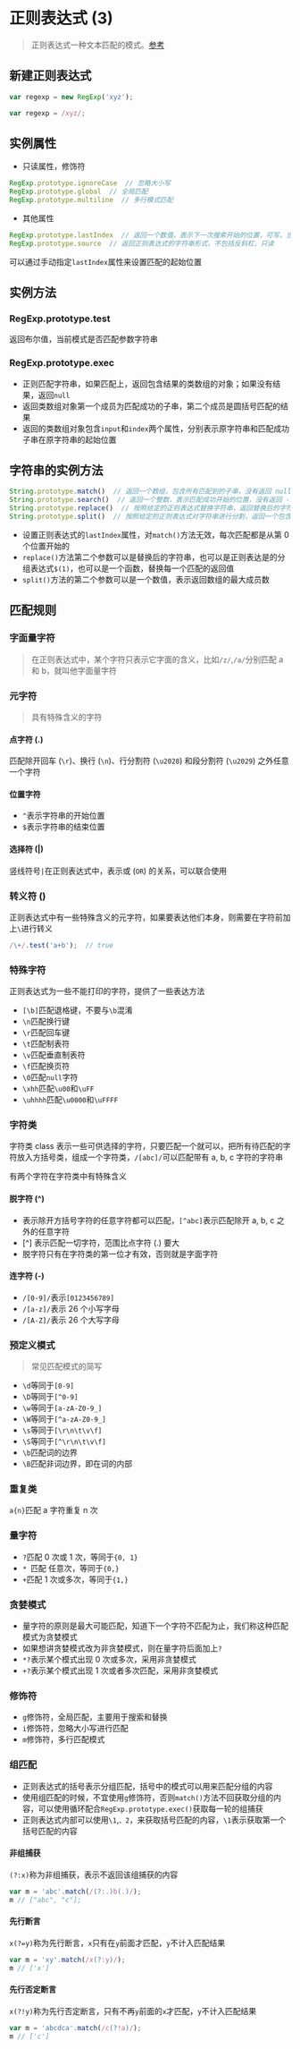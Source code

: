 # 正则表达式 (3)

> 正则表达式一种文本匹配的模式。[参考](http://javascript.ruanyifeng.com/stdlib/regexp.html#toc5)

## 新建正则表达式

```javascript
var regexp = new RegExp('xyz');

var regexp = /xyz/;
```

## 实例属性
* 只读属性，修饰符

```javascript
RegExp.prototype.ignoreCase  // 忽略大小写
RegExp.prototype.global  // 全局匹配
RegExp.prototype.multiline  // 多行模式匹配
```

* 其他属性

```javascript
RegExp.prototype.lastIndex  // 返回一个数值，表示下一次搜索开始的位置，可写，当使用 g 修饰符的时候，该属性才发挥作用
RegExp.prototype.source  // 返回正则表达式的字符串形式，不包括反斜杠，只读
```

可以通过手动指定`lastIndex`属性来设置匹配的起始位置

## 实例方法

### RegExp.prototype.test

返回布尔值，当前模式是否匹配参数字符串

### RegExp.prototype.exec

* 正则匹配字符串，如果匹配上，返回包含结果的类数组的对象；如果没有结果，返回`null`
* 返回类数组对象第一个成员为匹配成功的子串，第二个成员是圆括号匹配的结果
* 返回的类数组对象包含`input`和`index`两个属性，分别表示原字符串和匹配成功子串在原字符串的起始位置

## 字符串的实例方法

```javascript
String.prototype.match()  // 返回一个数组，包含所有匹配到的子串，没有返回 null
String.prototype.search()  // 返回一个整数，表示匹配成功开始的位置，没有返回 -1
String.prototype.replace()  // 按照给定的正则表达式替换字符串，返回替换后的字符串
String.prototype.split()  // 按照给定的正则表达式对字符串进行分割，返回一个包含分割后子串的数组
```

* 设置正则表达式的`lastIndex`属性，对`match()`方法无效，每次匹配都是从第 0 个位置开始的
* `replace()`方法第二个参数可以是替换后的字符串，也可以是正则表达是的分组表达式`$(1)`，也可以是一个函数，替换每一个匹配的返回值
* `split()`方法的第二个参数可以是一个数值，表示返回数组的最大成员数

## 匹配规则

### 字面量字符

> 在正则表达式中，某个字符只表示它字面的含义，比如`/z/`,`/a/`分别匹配 a 和 b，就叫他字面量字符

### 元字符

> 具有特殊含义的字符

#### 点字符 (.)

匹配除开回车 (`\r`)、换行 (`\n`)、行分割符 (`\u2028`) 和段分割符 (`\u2029`) 之外任意一个字符

#### 位置字符

* `^`表示字符串的开始位置
* `$`表示字符串的结束位置

#### 选择符 (|)

竖线符号`|`在正则表达式中，表示或 (`OR`) 的关系，可以联合使用

### 转义符 (\)

正则表达式中有一些特殊含义的元字符，如果要表达他们本身，则需要在字符前加上`\`进行转义

```javascript
/\+/.test('a+b');  // true
```

### 特殊字符

正则表达式为一些不能打印的字符，提供了一些表达方法

* `[\b]`匹配退格键，不要与`\b`混淆
* `\n`匹配换行键
* `\r`匹配回车键
* `\t`匹配制表符
* `\v`匹配垂直制表符
* `\f`匹配换页符
* `\0`匹配`null`字符
* `\xhh`匹配`\u00`和`\uFF`
* `\uhhhh`匹配`\u0000`和`\uFFFF`

### 字符类

字符类 class 表示一些可供选择的字符，只要匹配一个就可以，把所有待匹配的字符放入方括号类，组成一个字符类，`/[abc]/`可以匹配带有 a, b, c 字符的字符串

有两个字符在字符类中有特殊含义

#### 脱字符 (^)

* 表示除开方括号字符的任意字符都可以匹配，`[^abc]`表示匹配除开 a, b, c 之外的任意字符
* [^] 表示匹配一切字符，范围比点字符 (.) 要大
* 脱字符只有在字符类的第一位才有效，否则就是字面字符

#### 连字符 (-)

* `/[0-9]/`表示`[0123456789]`
* `/[a-z]/`表示 26 个小写字母
* `/[A-Z]/`表示 26 个大写字母

### 预定义模式

> 常见匹配模式的简写

* `\d`等同于`[0-9]`
* `\D`等同于`[^0-9]`
* `\w`等同于`[a-zA-Z0-9_]`
* `\W`等同于`[^a-zA-Z0-9_]`
* `\s`等同于`[\r\n\t\v\f]`
* `\S`等同于`[^\r\n\t\v\f]`
* `\b`匹配词的边界
* `\B`匹配非词边界，即在词的内部

### 重复类

`a{n}`匹配 a 字符重复 n 次

### 量字符

* `?`匹配 0 次或 1 次，等同于`{0, 1}`
* `* `匹配 任意次，等同于`{0,}`
* `+`匹配 1 次或多次，等同于`{1,}`

### 贪婪模式

* 量字符的原则是最大可能匹配，知道下一个字符不匹配为止，我们称这种匹配模式为贪婪模式
* 如果想讲贪婪模式改为非贪婪模式，则在量字符后面加上`?`
* `*?`表示某个模式出现 0 次或多次，采用非贪婪模式
* `+?`表示某个模式出现 1 次或者多次匹配，采用非贪婪模式

### 修饰符

* `g`修饰符，全局匹配，主要用于搜索和替换
* `i`修饰符，忽略大小写进行匹配
* `m`修饰符，多行匹配模式

### 组匹配

* 正则表达式的括号表示分组匹配，括号中的模式可以用来匹配分组的内容
* 使用组匹配的时候，不宜使用`g`修饰符，否则`match()`方法不回获取分组的内容，可以使用循环配合`RegExp.prototype.exec()`获取每一轮的组捕获
* 正则表达式内部可以使用`\1`,`、2`，来获取括号匹配的内容，`\1`表示获取第一个括号匹配的内容

#### 非组捕获

`(?:x)`称为非组捕获，表示不返回该组捕获的内容

```javascript
var m = 'abc'.match(/(?:.)b(.)/);
m // ["abc", "c"];
```

#### 先行断言

`x(?=y)`称为先行断言，`x`只有在`y`前面才匹配，`y`不计入匹配结果

```javascript
var m = 'xy'.match(/x(?:y)/);
m // ['x']
```

#### 先行否定断言

`x(?!y)`称为先行否定断言，只有不再`y`前面的`x`才匹配，`y`不计入匹配结果

```javascript
var m = 'abcdca'.match(/c(?!a)/);
m // ['c']
```